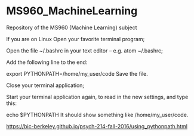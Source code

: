 # MS960_MachineLearning
Repository of the MS960 (Machine Learning) subject


If you are on Linux
Open your favorite terminal program;

Open the file ~/.bashrc in your text editor – e.g. atom ~/.bashrc;

Add the following line to the end:

export PYTHONPATH=/home/my_user/code
Save the file.

Close your terminal application;

Start your terminal application again, to read in the new settings, and type this:

echo $PYTHONPATH
It should show something like /home/my_user/code.

https://bic-berkeley.github.io/psych-214-fall-2016/using_pythonpath.html

